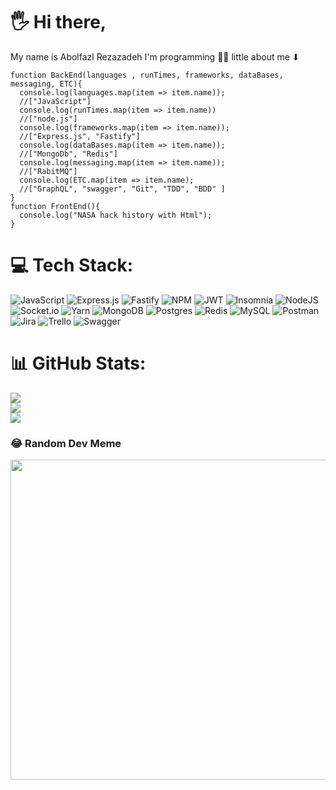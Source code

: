 # 🖐 Hi there,

My name is Abolfazl Rezazadeh
I'm programming
🐱‍👤 little about me ⬇

``` Js
function BackEnd(languages , runTimes, frameworks, dataBases, messaging, ETC){
  console.log(languages.map(item => item.name));
  //["JavaScript"]
  console.log(runTimes.map(item => item.name))
  //["node.js"]
  console.log(frameworks.map(item => item.name));
  //["Express.js", "Fastify"]
  console.log(dataBases.map(item => item.name));
  //["MongoDb", "Redis"]
  console.log(messaging.map(item => item.name));
  //["RabitMQ"]
  console.log(ETC.map(item => item.name);
  //["GraphQL", "swagger", "Git", "TDD", "BDD" ]
}
function FrontEnd(){
  console.log("NASA hack history with Html");
}
```

# 💻 Tech Stack:
![JavaScript](https://img.shields.io/badge/javascript-%23323330.svg?style=for-the-badge&logo=javascript&logoColor=%23F7DF1E) ![Express.js](https://img.shields.io/badge/express.js-%23404d59.svg?style=for-the-badge&logo=express&logoColor=%2361DAFB) ![Fastify](https://img.shields.io/badge/fastify-%23000000.svg?style=for-the-badge&logo=fastify&logoColor=white) ![NPM](https://img.shields.io/badge/NPM-%23000000.svg?style=for-the-badge&logo=npm&logoColor=white) ![JWT](https://img.shields.io/badge/JWT-black?style=for-the-badge&logo=JSON%20web%20tokens) ![Insomnia](https://img.shields.io/badge/Insomnia-black?style=for-the-badge&logo=insomnia&logoColor=5849BE) ![NodeJS](https://img.shields.io/badge/node.js-6DA55F?style=for-the-badge&logo=node.js&logoColor=white) ![Socket.io](https://img.shields.io/badge/Socket.io-black?style=for-the-badge&logo=socket.io&badgeColor=010101) ![Yarn](https://img.shields.io/badge/yarn-%232C8EBB.svg?style=for-the-badge&logo=yarn&logoColor=white) ![MongoDB](https://img.shields.io/badge/MongoDB-%234ea94b.svg?style=for-the-badge&logo=mongodb&logoColor=white) ![Postgres](https://img.shields.io/badge/postgres-%23316192.svg?style=for-the-badge&logo=postgresql&logoColor=white) ![Redis](https://img.shields.io/badge/redis-%23DD0031.svg?style=for-the-badge&logo=redis&logoColor=white) ![MySQL](https://img.shields.io/badge/mysql-%2300f.svg?style=for-the-badge&logo=mysql&logoColor=white) ![Postman](https://img.shields.io/badge/Postman-FF6C37?style=for-the-badge&logo=postman&logoColor=white) ![Jira](https://img.shields.io/badge/jira-%230A0FFF.svg?style=for-the-badge&logo=jira&logoColor=white) ![Trello](https://img.shields.io/badge/Trello-%23026AA7.svg?style=for-the-badge&logo=Trello&logoColor=white) ![Swagger](https://img.shields.io/badge/-Swagger-%23Clojure?style=for-the-badge&logo=swagger&logoColor=white)
# 📊 GitHub Stats:
![](https://github-readme-stats.vercel.app/api?username=abolfazlrezazadeh&theme=dark&hide_border=false&include_all_commits=false&count_private=false)<br/>
![](https://github-readme-streak-stats.herokuapp.com/?user=abolfazlrezazadeh&theme=dark&hide_border=false)<br/>
![](https://github-readme-stats.vercel.app/api/top-langs/?username=abolfazlrezazadeh&theme=dark&hide_border=false&include_all_commits=false&count_private=false&layout=compact)

### 😂 Random Dev Meme
<img src="https://rm.up.railway.app/" width="512px"/>

<!-- Proudly created with GPRM ( https://gprm.itsvg.in ) -->
